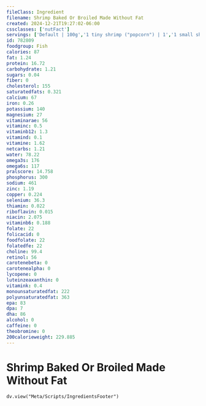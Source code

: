 ```yaml
---
fileClass: Ingredient
filename: Shrimp Baked Or Broiled Made Without Fat
created: 2024-12-21T19:27:02-06:00
cssclasses: ['nutFact']
servings: ['Default | 100g','1 tiny shrimp ("popcorn") | 1','1 small shrimp (shelled) | 4','1 medium shrimp (shelled) | 5','1 large shrimp (shelled) | 6','1 jumbo shrimp (shelled) | 10','1 prawn | 6','1 oz, cooked | 28','1 cup, cooked | 145','1 oz, with shell, raw (yield after cooking, shell removed) | 16']
id: 782809
foodgroup: Fish
calories: 87
fat: 1.24
protein: 16.72
carbohydrate: 1.21
sugars: 0.04
fiber: 0
cholesterol: 155
saturatedfats: 0.321
calcium: 67
iron: 0.26
potassium: 140
magnesium: 27
vitaminarae: 56
vitaminc: 0.5
vitaminb12: 1.3
vitamind: 0.1
vitamine: 1.62
netcarbs: 1.21
water: 78.22
omega3s: 176
omega6s: 117
pralscore: 14.758
phosphorus: 300
sodium: 461
zinc: 1.19
copper: 0.224
selenium: 36.3
thiamin: 0.022
riboflavin: 0.015
niacin: 2.075
vitaminb6: 0.188
folate: 22
folicacid: 0
foodfolate: 22
folatedfe: 22
choline: 99.4
retinol: 56
carotenebeta: 0
carotenealpha: 0
lycopene: 0
luteinzeaxanthin: 0
vitamink: 0.4
monounsaturatedfat: 222
polyunsaturatedfat: 363
epa: 83
dpa: 7
dha: 86
alcohol: 0
caffeine: 0
theobromine: 0
200calorieweight: 229.885
---
```


# Shrimp Baked Or Broiled Made Without Fat

```dataviewjs
dv.view("Meta/Scripts/IngredientsFooter")
```